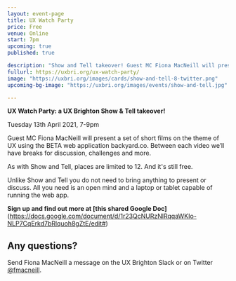 ```yaml
---
layout: event-page
title: UX Watch Party
price: Free
venue: Online
start: 7pm
upcoming: true
published: true

description: "Show and Tell takeover! Guest MC Fiona MacNeill will present a set of short films on the theme of UX."
fullurl: https://uxbri.org/ux-watch-party/
image: "https://uxbri.org/images/cards/show-and-tell-8-twitter.png"
upcoming-bg-image: "https://uxbri.org/images/events/show-and-tell.jpg"

---
```



**UX Watch Party: a UX Brighton Show & Tell takeover!**

Tuesday 13th April 2021, 7-9pm

Guest MC Fiona MacNeill will present a set of short films on the theme of UX using the BETA web application backyard.co. Between each video we’ll have breaks for discussion, challenges and more. 

As with Show and Tell, places are limited to 12. And it's still free. 

Unlike Show and Tell you do not need to bring anything to present or discuss. All you need is an open mind and a laptop or tablet capable of running the web app.

**Sign up and find out more at [this shared Google Doc]**(https://docs.google.com/document/d/1r23QcNURzNlRqqaWKIo-NLP7CqErkd7bRlquoh8gZtE/edit#)  



## Any questions? 

Send Fiona MacNeill a message on the UX Brighton Slack or on Twitter [@fmacneill](https://twitter.com/fmacneill).
